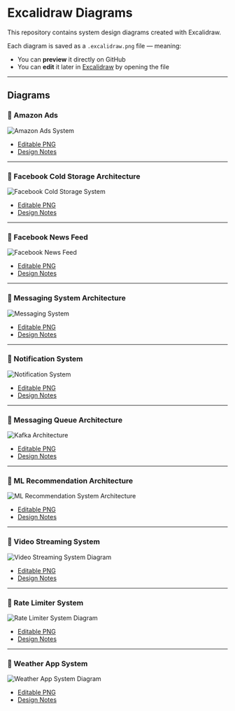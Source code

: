 # Excalidraw Diagrams

This repository contains system design diagrams created with Excalidraw.

Each diagram is saved as a `.excalidraw.png` file — meaning:
- You can **preview** it directly on GitHub
- You can **edit** it later in [Excalidraw](https://excalidraw.com) by opening the file

---

## Diagrams

### 📄 Amazon Ads

![Amazon Ads System](system-design/amazon-ads/amazon_ads_system_design.excalidraw.png)

- [Editable PNG](system-design/amazon-ads/amazon_ads_system_design.excalidraw.png)
- [Design Notes](system-design/amazon-ads/design.md)

---

### 📄 Facebook Cold Storage Architecture

![Facebook Cold Storage System](system-design/facebook-cold-storage/facebook-cold-storage.excalidraw.png)

- [Editable PNG](system-design/facebook-cold-storage/facebook-cold-storage.excalidraw.png)
- [Design Notes](system-design/facebook-cold-storage/design.md)

---

### 📄 Facebook News Feed

![Facebook News Feed](system-design/facebook-newsfeed/FacebookNewsFeed.excalidraw.png)

- [Editable PNG](system-design/facebook-newsfeed/FacebookNewsFeed.excalidraw.png)
- [Design Notes](system-design/facebook-newsfeed/design.md)

---

### 📄 Messaging System Architecture

![Messaging System](system-design/facebook-messaging/FacebookMessaging.excalidraw.png)

- [Editable PNG](system-design/facebook-messaging/FacebookMessaging.excalidraw.png)
- [Design Notes](system-design/facebook-messaging/design.md)

---

### 📄 Notification System

![Notification System](system-design/notification-system/NotificationSystem.excalidraw.png)

- [Editable PNG](system-design/notification-system/NotificationSystem.excalidraw.png)
- [Design Notes](system-design/notification-system/design.md)

---

### 📄 Messaging Queue Architecture

![Kafka Architecture](system-design/messaging-queue/kafka.excalidraw.png)

- [Editable PNG](system-design/messaging-queue/kafka.excalidraw.png)
- [Design Notes](system-design/messaging-queue/design.md)

---

### 📄 ML Recommendation Architecture

![ML Recommendation System Architecture](system-design/ml-recommendation-system/ml-recommendation-system.excalidraw.png)

- [Editable PNG](system-design/ml-recommendation-system/ml-recommendation-system.excalidraw.png)
- [Design Notes](system-design/ml-recommendation-system/design.md)

---

### 📄 Video Streaming System

![Video Streaming System Diagram](system-design/video-streaming/video-streaming.excalidraw.png)

- [Editable PNG](system-design/video-streaming/video-streaming.excalidraw.png)
- [Design Notes](system-design/video-streaming/design.md)

---

### 📄 Rate Limiter System

![Rate Limiter System Diagram](system-design/rate-limiter/RateLimiter.excalidraw.png)

- [Editable PNG](system-design/rate-limiter/RateLimiter.excalidraw.png)
- [Design Notes](system-design/rate-limiter/design.md)

---

### 📄 Weather App System

![Weather App System Diagram](system-design/weather-app/weather-app.excalidraw.png)

- [Editable PNG](system-design/weather-app/weather-app.excalidraw.png)
- [Design Notes](system-design/weather-app/design.md)


